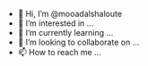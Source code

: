 - 👋 Hi, I’m @mooadalshaloute
- 👀 I’m interested in ...
- 🌱 I’m currently learning ...
- 💞️ I’m looking to collaborate on ...
- 📫 How to reach me ...

<!---
mooadalshaloute/mooadalshaloute is a ✨ special ✨ repository because its `README.md` (this file) appears on your GitHub profile.
You can click the Preview link to take a look at your changes.
--->

